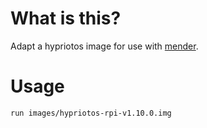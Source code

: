 # What is this?

Adapt a hypriotos image for use with [mender](https://mender.io/).

# Usage

`run images/hypriotos-rpi-v1.10.0.img`
